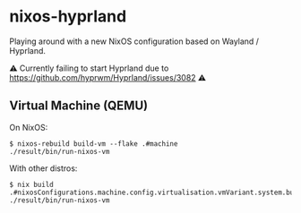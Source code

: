 # nixos-hyprland

Playing around with a new NixOS configuration based on Wayland / Hyprland.

:warning: Currently failing to start Hyprland due to https://github.com/hyprwm/Hyprland/issues/3082 :warning:

## Virtual Machine (QEMU)

On NixOS:

```console
$ nixos-rebuild build-vm --flake .#machine
./result/bin/run-nixos-vm
```

With other distros:

```console
$ nix build .#nixosConfigurations.machine.config.virtualisation.vmVariant.system.build.vm
./result/bin/run-nixos-vm
```

